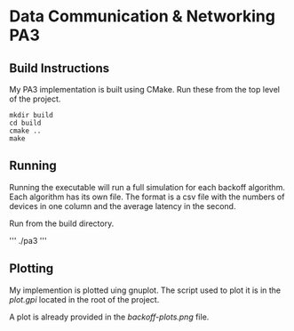 # Data Communication & Networking PA3
## Build Instructions

My PA3 implementation is built using CMake. Run these from the top
level of the project.

```
mkdir build
cd build
cmake ..
make
```

## Running

Running the executable will run a full simulation for each backoff
algorithm. Each algorithm has its own file. The format is a csv file
with the numbers of devices in one column and the average latency in
the second.

Run from the build directory.

'''
./pa3
'''

## Plotting

 My implemention is plotted uing gnuplot. The script used to plot it
 is in the _plot.gpi_ located in the root of the project.
 
 A plot is already provided in the _backoff-plots.png_ file.
